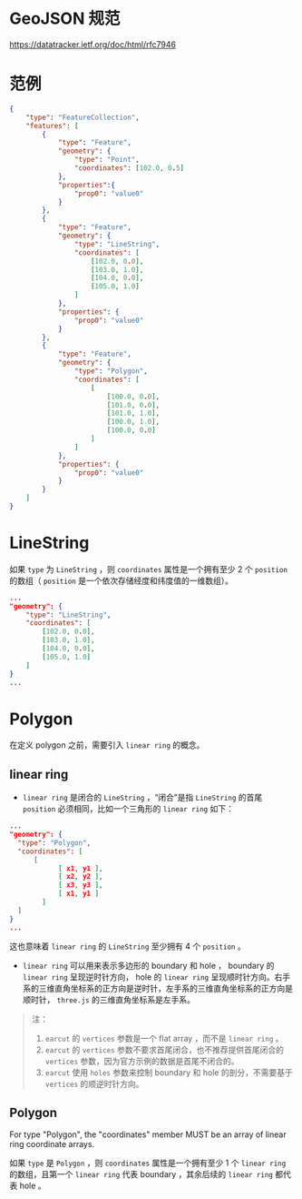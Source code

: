 # GeoJSON 规范

https://datatracker.ietf.org/doc/html/rfc7946



# 范例

```json
{
    "type": "FeatureCollection",
    "features": [
        {
            "type": "Feature",
            "geometry": {
                "type": "Point",
                "coordinates": [102.0, 0.5]
            },
            "properties":{
                "prop0": "value0"
            }
        },
        {
            "type": "Feature",
            "geometry": {
                "type": "LineString",
                "coordinates": [
                    [102.0, 0.0],
                    [103.0, 1.0],
                    [104.0, 0.0],
                    [105.0, 1.0]
                ]
            },
            "properties": {
                "prop0": "value0"
            }
        },
        {
            "type": "Feature",
            "geometry": {
                "type": "Polygon",
                "coordinates": [
                    [
                        [100.0, 0.0],
                        [101.0, 0.0],
                        [101.0, 1.0],
                        [100.0, 1.0],
                        [100.0, 0.0]
                    ]
                ]
            },
            "properties": {
                "prop0": "value0"
            }
        }
    ]
}
```



# LineString

如果 `type` 为 `LineString` ，则 `coordinates` 属性是一个拥有至少 2 个 `position` 的数组（ `position` 是一个依次存储经度和纬度值的一维数组）。

```json
...
"geometry": {
	"type": "LineString",
	"coordinates": [
		[102.0, 0.0],
		[103.0, 1.0],
		[104.0, 0.0],
		[105.0, 1.0]
	]
}
...
```



# Polygon

在定义 polygon 之前，需要引入 `linear ring` 的概念。

## linear ring

-  `linear ring` 是闭合的 `LineString` ，“闭合”是指 `LineString` 的首尾 `position` 必须相同，比如一个三角形的 `linear ring` 如下：

  ```json
  ...
  "geometry": {
  	"type": "Polygon",
  	"coordinates": [
  		[
              [ x1, y1 ],
              [ x2, y2 ],
              [ x3, y3 ],
              [ x1, y1 ]
          ]
  	]
  }
  ...
  ```

  这也意味着 `linear ring` 的 `LineString` 至少拥有 4 个 `position` 。

-  `linear ring` 可以用来表示多边形的 boundary 和 hole ， boundary 的 `linear ring` 呈现逆时针方向， hole 的 `linear ring` 呈现顺时针方向。右手系的三维直角坐标系的正方向是逆时针，左手系的三维直角坐标系的正方向是顺时针， `three.js` 的三维直角坐标系是左手系。

> 注：
>
> 1.  `earcut` 的 `vertices` 参数是一个 flat array ，而不是 `linear ring` 。
> 2.  `earcut` 的 `vertices` 参数不要求首尾闭合，也不推荐提供首尾闭合的 `vertices` 参数，因为官方示例的数据是首尾不闭合的。
> 3.  `earcut` 使用 `holes` 参数来控制 boundary 和 hole 的剖分，不需要基于 `vertices` 的顺逆时针方向。

## Polygon

For type "Polygon", the "coordinates" member MUST be an array of linear ring coordinate arrays.

如果 `type` 是 `Polygon` ，则 `coordinates` 属性是一个拥有至少 1 个 `linear ring` 的数组，且第一个 `linear ring` 代表 boundary ，其余后续的 `linear ring` 都代表 hole 。